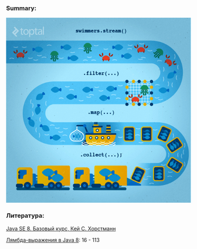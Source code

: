 ### Summary:

![stream](resources/stream.jpg)

### Литература:

[Java SE 8. Базовый курс, Кей С. Хорстманн](http://gen.lib.rus.ec/book/index.php?md5=BE98713052E8B179E988A43DED02ABDF)

[Лямбда-выражения в Java 8](http://gen.lib.rus.ec/book/index.php?md5=A9EDA855A408A29A95B5ED9F214810BF): 16 - 113